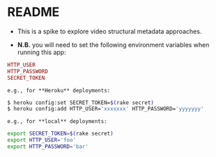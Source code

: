 # README

* This is a spike to explore video structural metadata approaches.

* **N.B.** you will need to set the following environment variables
    when running this app:
```ruby
HTTP_USER
HTTP_PASSWORD
SECRET_TOKEN
```

    e.g., for **Heroku** deployments:
```bash
$ heroku config:set SECRET_TOKEN=$(rake secret)
$ heroku config:add HTTP_USER='xxxxxxx' HTTP_PASSWORD='yyyyyyy'
```

    e.g., for **local** deployments:
```bash
export SECRET_TOKEN=$(rake secret)
export HTTP_USER='foo' 
export HTTP_PASSWORD='bar'
```

